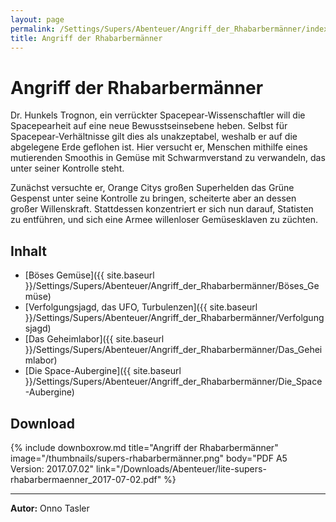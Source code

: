 ```yaml
---
layout: page
permalink: /Settings/Supers/Abenteuer/Angriff_der_Rhabarbermänner/index
title: Angriff der Rhabarbermänner
---
```


# Angriff der Rhabarbermänner

Dr. Hunkels Trognon, ein verrückter Spacepear-Wissenschaftler will die Spacepearheit auf eine neue Bewusstseinsebene heben. Selbst für Spacepear-Verhältnisse gilt dies als unakzeptabel, weshalb er auf die abgelegene Erde geflohen ist. Hier versucht er, Menschen mithilfe eines mutierenden Smoothis in Gemüse mit Schwarmverstand zu verwandeln, das unter seiner Kontrolle steht.

Zunächst versuchte er, Orange Citys großen Superhelden das Grüne Gespenst unter seine Kontrolle zu bringen, scheiterte aber an dessen großer Willenskraft. Stattdessen konzentriert er sich nun darauf, Statisten zu entführen, und sich eine Armee willenloser Gemüsesklaven zu züchten.

## Inhalt

- [Böses Gemüse]({{ site.baseurl }}/Settings/Supers/Abenteuer/Angriff_der_Rhabarbermänner/Böses_Gemüse)
- [Verfolgungsjagd, das UFO, Turbulenzen]({{ site.baseurl }}/Settings/Supers/Abenteuer/Angriff_der_Rhabarbermänner/Verfolgungsjagd)
- [Das Geheimlabor]({{ site.baseurl }}/Settings/Supers/Abenteuer/Angriff_der_Rhabarbermänner/Das_Geheimlabor)
- [Die Space-Aubergine]({{ site.baseurl }}/Settings/Supers/Abenteuer/Angriff_der_Rhabarbermänner/Die_Space-Aubergine)

## Download

{% include downboxrow.md title="Angriff der Rhabarbermänner" image="/thumbnails/supers-rhabarbermänner.png" body="PDF A5<br/>Version: 2017.07.02" link="/Downloads/Abenteuer/lite-supers-rhabarbermaenner_2017-07-02.pdf" %}

***
**Autor:** Onno Tasler
